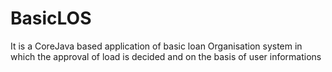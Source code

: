 # BasicLOS
It is a CoreJava based application of basic loan Organisation system in which the approval of load is decided and on the basis of user informations 
